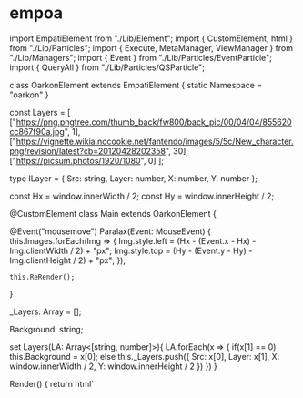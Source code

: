 # empoa 
import EmpatiElement from "./Lib/Element";
import { CustomElement, html } from "./Lib/Particles";
import { Execute, MetaManager, ViewManager } from "./Lib/Managers";
import { Event } from "./Lib/Particles/EventParticle";
import { QueryAll } from "./Lib/Particles/QSParticle";



class OarkonElement extends EmpatiElement {
  static Namespace = "oarkon"
}

const Layers = [
  ["https://png.pngtree.com/thumb_back/fw800/back_pic/00/04/04/855620cc867f90a.jpg", 1],
  ["https://vignette.wikia.nocookie.net/fantendo/images/5/5c/New_character.png/revision/latest?cb=20120428202358", 30],
  ["https://picsum.photos/1920/1080", 0]
];

type ILayer = {
  Src: string,
  Layer: number,
  X: number,
  Y: number
};

const Hx = window.innerWidth / 2;
const Hy = window.innerHeight / 2;

@CustomElement
class Main extends OarkonElement {


  @Event("mousemove")
  Paralax(Event: MouseEvent) {
    this.Images.forEach(Img => {
      Img.style.left = (Hx - (Event.x - Hx) - Img.clientWidth / 2) + "px";
      Img.style.top = (Hy - (Event.y - Hy) - Img.clientHeight / 2) + "px";
    });

    this.ReRender();
  }

  _Layers: Array<ILayer> = [];

  Background: string;

  set Layers(LA: Array<[string, number]>){
    LA.forEach(x => {
      if(x[1] == 0) this.Background = x[0];
      else this._Layers.push({
        Src: x[0],
        Layer: x[1],
        X: window.innerWidth / 2,
        Y: window.innerHeight / 2
      })
    })
  }

  Render() {
    return html`
      <style>
      :host{
        margin: 0 ;
        padding: 0 ;
        perspective: 100px;
        width : 100vw;
        height: 100vh;
        display: block;
        background-image: url(${this.Background});
      }  

      img{
        position: fixed;
        left: 0;
        top: 0;
      }
      
      </style> 
      ${this._Layers.map(x => html`
        <img src=${x.Src} .Data=${x}>
      `)}
    `;
  }

  @QueryAll("img") Images: (HTMLImageElement & {Data: ILayer})[];

  FirstRender(){
    super.FirstRender();
    this.Images.forEach(Img => {
      Img.style.transform = `translateZ(${Img.Data.Layer}px)`;
    });
  }

}

@Execute
class Body extends ViewManager {
  Render() {
    return html`
      <oarkon-main .Layers=${Layers}></oarkon-main>
    `;
  }
}

@Execute
class Meta extends MetaManager {
  Title = "FullScreen IMAGE!"
  Manifest = {
    description: "FullScreen!"
  };
  Render() {
    return html`
      ${super.Render()}
      <style>
      html, body {
        margin : 0;
      }
      </style>
      `;
  }
}

